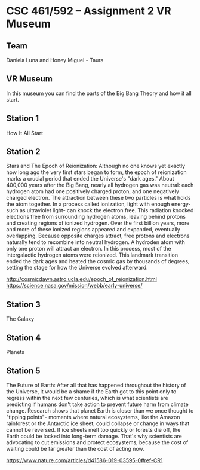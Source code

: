# CSC 461/592 – Assignment 2 VR Museum
## Team
Daniela Luna and Honey Miguel - Taura
## VR Museum
In this museum you can find the parts of the Big Bang Theory and how it all start.

## Station 1
How It All Start

## Station 2
Stars and The Epoch of Reionization:
Although no one knows yet exactly how long ago the very first stars began to form, the epoch of reionization marks a crucial period that ended the Universe's "dark ages." About 400,000 years after the Big Bang, nearly all hydrogen gas was neutral: each hydrogen atom had one positively charged proton, and one negatively charged electron. The attraction between these two particles is what holds the atom together. In a process called ionization, light with enough energy- such as ultraviolet light- can knock the electron free. This radiation knocked electrons free from surrounding hydrogen atoms, leaving behind protons and creating regions of ionized hydrogen. Over the first billion years, more and more of these ionized regions appeared and expanded, eventually overlapping. Because opposite charges attract, free protons and electrons naturally tend to recombine into neutral hydrogen. A hydroden atom with only one proton will attract an electron. In this process, most of the intergalactic hydrogen atoms were reionized. This landmark transition ended the dark ages and heated the cosmic gas by thousands of degrees, setting the stage for how the Universe evolved afterward. 

http://cosmicdawn.astro.ucla.edu/epoch_of_reionization.html
https://science.nasa.gov/mission/webb/early-universe/

## Station 3
The Galaxy

## Station 4
Planets

## Station 5
The Future of Earth: After all that has happened throughout the history of the Universe, it would be a shame if the Earth got to this point only to regress within the next few centuries, which is what scientists are predicting if humans don't take action to prevent future harm from climate change. Research shows that planet Earth is closer than we once thought to "tipping points"- moments where natural ecosystems, like the Amazon rainforest or the Antarctic ice sheet, could collapse or change in ways that cannot be reversed. If ice sheets melt too quickly or forests die off, the Earth could be locked into long-term damage. That's why scientists are advocating to cut emissions and protect ecosystems, because the cost of waiting could be far greater than the cost of acting now. 

https://www.nature.com/articles/d41586-019-03595-0#ref-CR1
